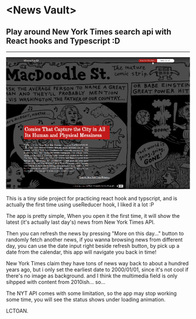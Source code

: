 # \<News Vault\>
## Play around New York Times search api with React hooks and Typescript :D
---
<p align="center">
  <img src="./src/images/news-vault.gif" alt="<News Vault>" title="<News Vault>">
</p>

This is a tiny side project for practicing react hook and typscript, and is actually the first time using useReducer hook, I liked it a lot :P

The app is pretty simple, When you open it the first time, it will show the latest (it's actually last day's) news from New York Times API.

Then you can refresh the news by pressing "More on this day..." button to randomly fetch another news, if you wanna browsing news from different day, you can use the date input right beside refresh button, by pick up a date from the calendar, this app will navigate you back in time!

New York Times claim they have tons of news way back to about a hundred years ago, but i only set the earliest date to 2000/01/01, since it's not cool if there's no image as background. and I think the multimedia field is only sihpped with content from 2010ish... so...

The NYT API comes with some limitation, so the app may stop working some time, you will see the status shows under loading animation.

LCTOAN.
